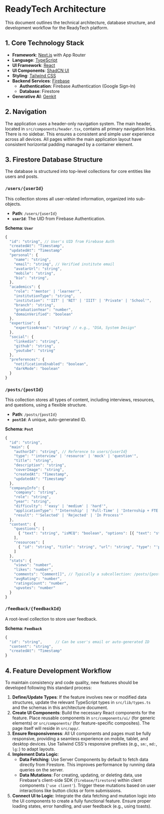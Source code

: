 # ReadyTech Architecture

This document outlines the technical architecture, database structure, and development workflow for the ReadyTech platform.

## 1. Core Technology Stack

- **Framework**: [Next.js](https://nextjs.org/) with App Router
- **Language**: [TypeScript](https://www.typescriptlang.org/)
- **UI Framework**: [React](https://reactjs.org/)
- **UI Components**: [ShadCN UI](https://ui.shadcn.com/)
- **Styling**: [Tailwind CSS](https://tailwindcss.com/)
- **Backend Services**: [Firebase](https://firebase.google.com/)
    - **Authentication**: Firebase Authentication (Google Sign-In)
    - **Database**: Firestore
- **Generative AI**: [Genkit](https://firebase.google.com/docs/genkit)

## 2. Navigation

The application uses a header-only navigation system. The main header, located in `src/components/header.tsx`, contains all primary navigation links. There is no sidebar. This ensures a consistent and simple user experience across all devices. All pages within the main application layout have consistent horizontal padding managed by a container element.

## 3. Firestore Database Structure

The database is structured into top-level collections for core entities like users and posts.

### `/users/{userId}`

This collection stores all user-related information, organized into sub-objects.

- **Path**: `/users/{userId}`
- **`userId`**: The UID from Firebase Authentication.

**Schema: `User`**
```typescript
{
  "id": "string", // User's UID from Firebase Auth
  "createdAt": "Timestamp",
  "updatedAt": "Timestamp"
  "personal": {
    "name": "string",
    "email": "string", // Verified institute email
    "avatarUrl": "string",
    "mobile": "string",
    "bio": "string",
  },
  "academics": {
    "role": "'mentor' | 'learner'",
    "institutionType": "string",
    "institution": "'IIT' | 'NIT' | 'IIIT' | 'Private' | 'School'",
    "branch": "string",
    "graduationYear": "number",
    "domainVerified": "boolean"
  },
  "expertise": {
    "expertiseAreas": "string" // e.g., "DSA, System Design"
  },
  "social": {
    "linkedin": "string",
    "github": "string",
    "youtube": "string"
  },
  "preferences": {
    "notificationsEnabled": "boolean",
    "darkMode": "boolean"
  }
}
```

### `/posts/{postId}`

This collection stores all types of content, including interviews, resources, and questions, using a flexible structure.

- **Path**: `/posts/{postId}`
- **`postId`**: A unique, auto-generated ID.

**Schema: `Post`**
```typescript
{
  "id": "string",
  "main": {
    "authorId": "string", // Reference to users/{userId}
    "type": "'interview' | 'resource' | 'mock' | 'question'",
    "title": "string",
    "description": "string",
    "coverImage": "string",
    "createdAt": "Timestamp",
    "updatedAt": "Timestamp"
  },
  "companyInfo": {
    "company": "string",
    "role": "string",
    "year": "string",
    "difficulty": "'easy' | 'medium' | 'hard'",
    "applicationType": "'Internship' | 'Full-Time' | 'Internship + FTE'",
    "result": "'Selected' | 'Rejected' | 'In Process'"
  },
  "content": {
    "questions": [
      { "text": "string", "isMCQ": "boolean", "options": [{ "text": "string" }], "difficulty": "'Easy' | 'Medium' | 'Hard'", "type": "'Coding' | 'Technical' | 'HR'", "topic": "string" }
    ],
    "resources": [
      { "id": "string", "title": "string", "url": "string", "type": "'pdf'|'video'|'link'" }
    ]
  },
  "stats": {
    "views": "number",
    "likes": "number",
    "comments": "Comment[]", // Typically a subcollection: /posts/{postId}/comments
    "avgRating": "number",
    "ratingsCount": "number",
    "upvotes": "number"
  }
}
```

### `/feedback/{feedbackId}`

A root-level collection to store user feedback.

**Schema: `Feedback`**
```typescript
{
  "id": "string",      // Can be user's email or auto-generated ID
  "content": "string",
  "createdAt": "Timestamp"
}
```

## 4. Feature Development Workflow

To maintain consistency and code quality, new features should be developed following this standard process:

1.  **Define/Update Types**: If the feature involves new or modified data structures, update the relevant TypeScript types in `src/lib/types.ts` and the schemas in this architecture document.
2.  **Create UI Components**: Build the necessary React components for the feature. Place reusable components in `src/components/ui/` (for generic elements) or `src/components/` (for feature-specific composites). The page itself will reside in `src/app/`.
3.  **Ensure Responsiveness**: All UI components and pages must be fully responsive, providing a seamless experience on mobile, tablet, and desktop devices. Use Tailwind CSS's responsive prefixes (e.g., `sm:`, `md:`, `lg:`) to adapt layouts.
4.  **Implement Data Logic**:
    - **Data Fetching**: Use Server Components by default to fetch data directly from Firestore. This improves performance by running data queries on the server.
    - **Data Mutations**: For creating, updating, or deleting data, use Firebase's client-side SDK (`firebase/firestore`) within client components (`'use client'`). Trigger these mutations based on user interactions like button clicks or form submissions.
5.  **Connect UI to Logic**: Integrate the data fetching and mutation logic into the UI components to create a fully functional feature. Ensure proper loading states, error handling, and user feedback (e.g., using toasts).
